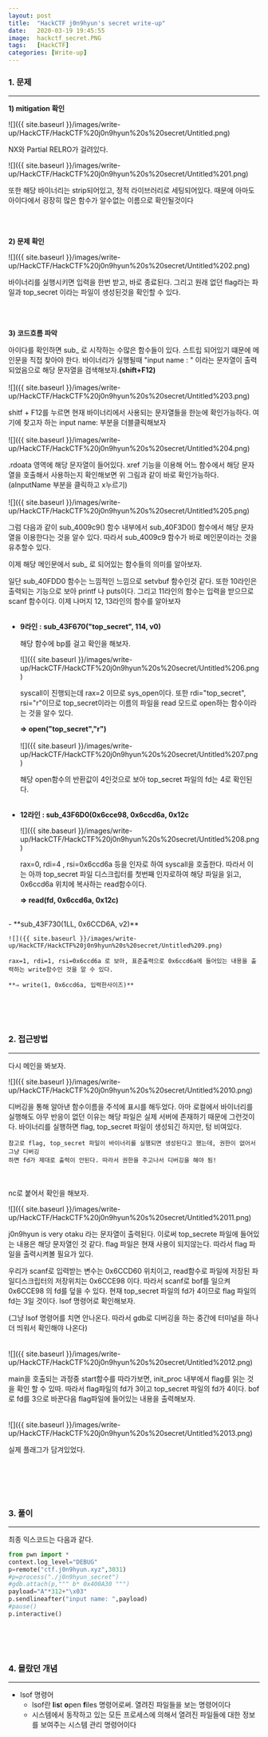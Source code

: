 ```yaml
---
layout: post
title:  "HackCTF j0n9hyun's secret write-up"
date:   2020-03-19 19:45:55
image:  hackctf_secret.PNG
tags:   [HackCTF]
categories: [Write-up]
---
```



### 1.  문제

---

**1) mitigation 확인**

![]({{ site.baseurl }}/images/write-up/HackCTF/HackCTF%20j0n9hyun%20s%20secret/Untitled.png)

NX와 Partial RELRO가 걸려있다.

![]({{ site.baseurl }}/images/write-up/HackCTF/HackCTF%20j0n9hyun%20s%20secret/Untitled%201.png)

또한 해당 바이너리는 strip되어있고, 정적 라이브러리로 세팅되어있다. 때문에 아마도 아이다에서 굉장히 많은 함수가 알수없는 이름으로 확인될것이다

<br><br>

**2) 문제 확인**

![]({{ site.baseurl }}/images/write-up/HackCTF/HackCTF%20j0n9hyun%20s%20secret/Untitled%202.png)

바이너리를 실행시키면 입력을 한번 받고, 바로 종료된다. 그리고 원래 없던 flag라는 파일과 top_secret 이라는 파일이 생성된것을 확인할 수 있다.

<br><br>

**3) 코드흐름 파악**

아이다를 확인하면 sub_ 로 시작하는 수많은 함수들이 있다. 스트립 되어있기 떄문에 메인문을 직접 찾아야 한다.  바이너리가 실행될때 "input name : " 이라는 문자열이 출력되었음으로 해당 문자열을 검색해보자.**(shift+F12)**
<br><br>
![]({{ site.baseurl }}/images/write-up/HackCTF/HackCTF%20j0n9hyun%20s%20secret/Untitled%203.png)

shitf + F12를 누르면 현재 바이너리에서 사용되는 문자열들을 한눈에 확인가능하다. 여기에 찾고자 하는 input name: 부분을 더블클릭해보자
<br><br>
![]({{ site.baseurl }}/images/write-up/HackCTF/HackCTF%20j0n9hyun%20s%20secret/Untitled%204.png)

.rdoata 영역에 해당 문자열이 들어있다. xref 기능을 이용해 어느 함수에서 해당 문자열을 호출해서 사용하는지 확인해보면 위 그림과 같이 바로 확인가능하다. (aInputName 부분을 클릭하고 x누르기)
<br><br>
![]({{ site.baseurl }}/images/write-up/HackCTF/HackCTF%20j0n9hyun%20s%20secret/Untitled%205.png)

그럼 다음과 같이 sub_4009c9() 함수 내부에서 sub_40F3D0() 함수에서 해당 문자열을 이용한다는 것을 알수 있다. 따라서 sub_4009c9 함수가 바로 메인문이라는 것을 유추할수 있다.

이제 해당 메인문에서 sub_ 로 되어있는 함수들의 의미를 알아보자.

일단 sub_40FDD0 함수는 느낌적인 느낌으로 setvbuf 함수인것 같다. 또한 10라인은 출력되는 기능으로 보아 printf 나 puts이다. 그리고 11라인의 함수는 입력을 받으므로 scanf 함수이다. 이제 나머지 12, 13라인의 함수를 알아보자
<br><br>
- **9라인 :** **sub_43F670("top_secret", 114, v0)**

    해당 함수에 bp를 걸고 확인을 해보자.

   ![]({{ site.baseurl }}/images/write-up/HackCTF/HackCTF%20j0n9hyun%20s%20secret/Untitled%206.png)

    syscall이 진행되는데 rax=2 이므로 sys_open이다. 또한 rdi="top_secret", rsi="r"이므로 top_secret이라는 이름의 파일을 read 모드로 open하는 함수이라는 것을 알수 있다.

    **⇒ open("top_secret","r")**
<br><br>
    ![]({{ site.baseurl }}/images/write-up/HackCTF/HackCTF%20j0n9hyun%20s%20secret/Untitled%207.png)

    해당 open함수의 반환값이 4인것으로 보아 top_secret 파일의 fd는 4로 확인된다.
<br><br>
- **12라인 : sub_43F6D0(0x6cce98, 0x6ccd6a, 0x12c**

    ![]({{ site.baseurl }}/images/write-up/HackCTF/HackCTF%20j0n9hyun%20s%20secret/Untitled%208.png)

    rax=0, rdi=4 , rsi=0x6ccd6a 등을 인자로 하여 syscall을 호출한다. 따라서 이는 아까 top_secret 파일 디스크립터를 첫번째 인자로하여 해당 파일을 읽고, 0x6ccd6a 위치에 복사하는 read함수이다.

    **⇒ read(fd, 0x6ccd6a, 0x12c)**
<br>
- **sub_43F730(1LL, 0x6CCD6A, v2)**

    ![]({{ site.baseurl }}/images/write-up/HackCTF/HackCTF%20j0n9hyun%20s%20secret/Untitled%209.png)

    rax=1, rdi=1, rsi=0x6ccd6a 로 보아, 표준출력으로 0x6ccd6a에 들어있는 내용을 출력하는 write함수인 것을 알 수 있다.

    **⇒ write(1, 0x6ccd6a, 입력한사이즈)**


<br><br><br>

### 2. 접근방법

---

다시 메인을 봐보자.

![]({{ site.baseurl }}/images/write-up/HackCTF/HackCTF%20j0n9hyun%20s%20secret/Untitled%2010.png)

디버깅을 통해 알아낸 함수이름을 주석에 표시를 해두었다. 아마 로컬에서 바이너리를 실행해도 아무 반응이 없던 이유는 해당 파일은 실제 서버에 존재하기 때문에 그런것이다. 바이너리를 실행하면 flag, top_secret 파일이 생성되긴 하지만, 텅 비여있다. 

    참고로 flag, top_secret 파일이 바이너리를 실행되면 생성된다고 했는데, 권한이 없어서 그냥 디버깅
    하면 fd가 제대로 출력이 안된다. 따라서 권한을 주고나서 디버깅을 해야 됨!
<br><br>
nc로 붙어서 확인을 해보자.

![]({{ site.baseurl }}/images/write-up/HackCTF/HackCTF%20j0n9hyun%20s%20secret/Untitled%2011.png)

j0n9hyun is very otaku 라는 문자열이 출력된다. 이로써 top_secrete 파일에 들어있는 내용은 해당 문자열인 것 같다. flag 파일은 현재 사용이 되지않는다. 따라서 flag 파일을 출력시켜볼 필요가 있다.

우리가 scanf로 입력받는 변수는 0x6CCD60 위치이고, read함수로 파일에 저장된 파일디스크립터의 저장위치는 0x6CCE98 이다. 따라서 scanf로 bof를 일으켜 0x6CCE98 의 fd를 덮을 수 있다. 현재 top_secret 파일의 fd가 4이므로 flag 파일의 fd는 3일 것이다. lsof 명령어로 확인해보자.

(그냥 lsof 명령어를 치면 안나온다. 따라서 gdb로 디버깅을 하는 중간에 터미널을 하나 더 띄워서 확인해야 나온다)
<br><br><br>
![]({{ site.baseurl }}/images/write-up/HackCTF/HackCTF%20j0n9hyun%20s%20secret/Untitled%2012.png)

main을 호출되는 과정중 start함수를 따라가보면, init_proc 내부에서 flag를 읽는 것을 확인 할 수 있따. 따라서 flag파일의 fd가 3이고 top_secret 파일의 fd가 4이다. bof로 fd를 3으로 바꾼다음 flag파일에 들어있는 내용을 출력해보자.
<br><br><br>
![]({{ site.baseurl }}/images/write-up/HackCTF/HackCTF%20j0n9hyun%20s%20secret/Untitled%2013.png)

실제 플래그가 담겨있었다. 



<br><br><br><br>
### 3. 풀이

---

최종 익스코드는 다음과 같다.
```python
from pwn import *
context.log_level="DEBUG"
p=remote("ctf.j0n9hyun.xyz",3031)
#p=process("./j0n9hyun_secret")
#gdb.attach(p,""" b* 0x400A30 """)
payload="A"*312+"\x03"
p.sendlineafter("input name: ",payload)
#pause()
p.interactive()
```

<br><br><br>
### 4. 몰랐던 개념

---

- lsof 명령어
    - lsof란 **l**i**s**t **o**pen **f**iles 명령어로써. 열려진 파일들을 보는 명령어이다
    - 시스템에서 동작하고 있는 모든 프로세스에 의해서 열려진 파일들에 대한 정보를 보여주는 시스템 관리 명령어이다